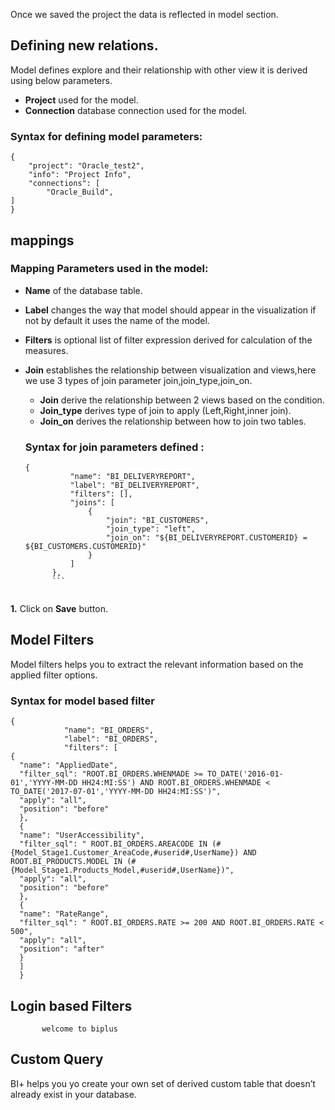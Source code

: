 
 Once we saved the project the data is reflected in model section.

## Defining new relations. 

Model defines explore and their relationship with other view it is derived using below parameters.

- **Project** used for the model.
- **Connection** database connection used for the model.

### Syntax for defining model parameters:
```
{
	"project": "Oracle_test2",
	"info": "Project Info",
	"connections": [
		"Oracle_Build",
]
}
``` 
## mappings

### Mapping Parameters used in the model:

- **Name** of the database table.

- **Label** changes the way that model should appear in the visualization if not by default it uses the name of the model.

- **Filters** is optional list of filter expression derived for calculation of the measures.

- **Join** establishes the relationship between visualization and views,here we use 3 types of join parameter join,join_type,join_on.

  - **Join** derive the relationship between 2 views based on the condition.
  - **Join_type** derives type of join to apply (Left,Right,inner join).
  - **Join_on** derives the relationship between how to join two tables.
  ### Syntax for join parameters defined :
  ```
  {
			"name": "BI_DELIVERYREPORT",
			"label": "BI_DELIVERYREPORT",
			"filters": [],
			"joins": [
				{
					"join": "BI_CUSTOMERS",
					"join_type": "left",
					"join_on": "${BI_DELIVERYREPORT.CUSTOMERID} = ${BI_CUSTOMERS.CUSTOMERID}"
				}
			]
		},
		```
		
**1.** Click on **Save** button.

## Model Filters

Model filters helps you to extract the relevant information based on the applied filter options.

### Syntax for model based filter
```
{
			"name": "BI_ORDERS",
			"label": "BI_ORDERS",
			"filters": [
{
  "name": "AppliedDate",
  "filter_sql": "ROOT.BI_ORDERS.WHENMADE >= TO_DATE('2016-01-01','YYYY-MM-DD HH24:MI:SS') AND ROOT.BI_ORDERS.WHENMADE < TO_DATE('2017-07-01','YYYY-MM-DD HH24:MI:SS')",
  "apply": "all",
  "position": "before"
  },
  {
  "name": "UserAccessibility",
  "filter_sql": " ROOT.BI_ORDERS.AREACODE IN (#{Model_Stage1.Customer_AreaCode,#userid#,UserName}) AND ROOT.BI_PRODUCTS.MODEL IN (#{Model_Stage1.Products_Model,#userid#,UserName})",
  "apply": "all",
  "position": "before"
  },
  {
  "name": "RateRange",
  "filter_sql": " ROOT.BI_ORDERS.RATE >= 200 AND ROOT.BI_ORDERS.RATE < 500",
  "apply": "all",
  "position": "after"
  }
  ]
  }
  ``` 
  
## Login based Filters

           welcome to biplus

## Custom Query

BI+ helps you yo create your own set of derived custom table that doesn’t already exist in your database.
<!--stackedit_data:
eyJoaXN0b3J5IjpbNzU0MjE0Njk4XX0=
-->